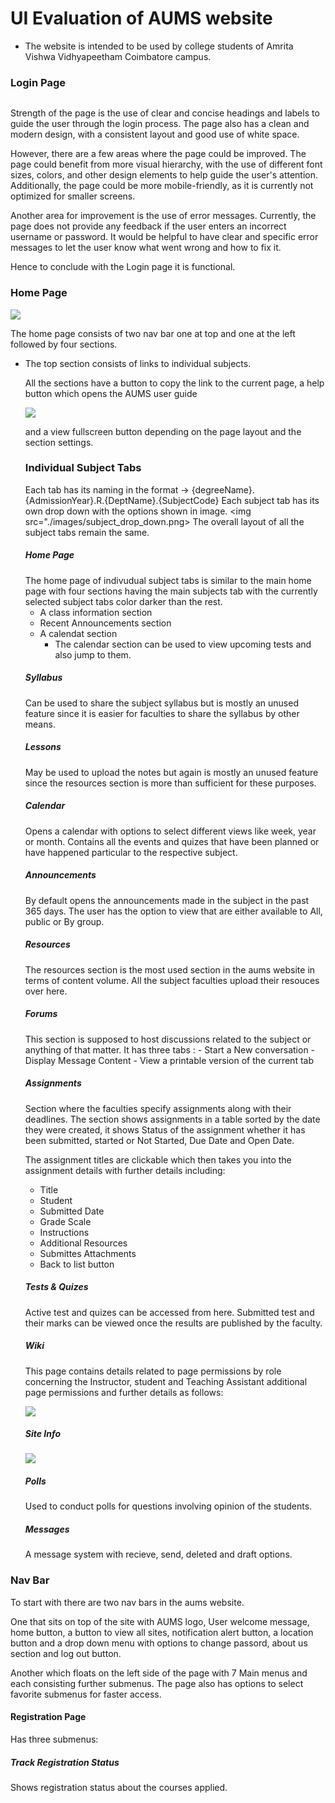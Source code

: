 <h1>UI Evaluation of AUMS website</h1>

- The website is intended to be used by college students of Amrita Vishwa Vidhyapeetham Coimbatore campus.

<h3>Login Page</h3>

<img src="">

Strength of the page is the use of clear and concise headings and labels to guide the user through the login process. The page also has a clean and modern design, with a consistent layout and good use of white space.

However, there are a few areas where the page could be improved. The page could benefit from more visual hierarchy, with the use of different font sizes, colors, and other design elements to help guide the user's attention. Additionally, the page could be more mobile-friendly, as it is currently not optimized for smaller screens.

Another area for improvement is the use of error messages. Currently, the page does not provide any feedback if the user enters an incorrect username or password. It would be helpful to have clear and specific error messages to let the user know what went wrong and how to fix it.

Hence to conclude with the Login page it is functional.

<h3>Home Page</h3>

<img src="./images/home_page.png">

The home page consists of two nav bar one at top and one at the left followed by four sections.

 - The top section consists of links to individual subjects.

    All the sections have a button to copy the link to the current page, a help button which opens the AUMS user guide

    <img src="./images/help_doc.png">

    and a view fullscreen button depending on the page layout and the section settings.

    <h3>Individual Subject Tabs</h3>

    Each tab has its naming in the format -> {degreeName}.{AdmissionYear}.R.{DeptName}.{SubjectCode}
    Each subject tab has its own drop down with the options shown in image.
    <img src="./images/subject_drop_down.png>
    The overall layout of all the subject tabs remain the same. 

    <h5>Home Page</h5>
    The home page of indivudual subject tabs is similar to the main home page with four sections having the main subjects tab with the currently selected subject tabs color darker than the rest.

    - A class information section 
    - Recent Announcements section
    - A calendat section
      - The calendar section can be used to view upcoming tests and also jump to them.

    <h5>Syllabus</h5>

    Can be used to share the subject syllabus but is mostly an unused feature since it is easier for faculties to share the syllabus by other means.

    <h5>Lessons</h5>

    May be used to upload the notes but again is mostly an unused feature since the resources section is more than sufficient for these purposes.

    <h5>Calendar</h5>

    Opens a calendar with options to select different views like week, year or month. Contains all the events and quizes that have been planned or have happened particular to the respective subject.

    <h5>Announcements</h5>

    By default opens the announcements made in the subject in the past 365 days.
    The user has the option to view that are either available to All, public or By group.  

    <h5>Resources</h5>

    The resources section is the most used section in the aums website in terms of content volume. All the subject faculties upload their resouces over here.

    <h5>Forums</h5>

    This section is supposed to host discussions related to the subject or anything of that matter.
    It has three tabs :
         - Start a New conversation 
         - Display Message Content
         - View a printable version of the current tab


    <h5>Assignments</h5>

    Section where the faculties specify assignments along with their deadlines.
    The section shows assignments in a table sorted by the date they were created, it shows Status of the assignment whether it has been submitted, started or Not Started, Due Date and Open Date.

    The assignment titles are clickable which then takes you into the assignment details with further details including:
    - Title
    - Student
    - Submitted Date
    - Grade Scale
    - Instructions
    - Additional Resources
    - Submittes Attachments
    - Back to list button 

    <h5>Tests & Quizes</h5>

    Active test and quizes can be accessed from here. Submitted test and their marks can be viewed once the results are published by the faculty.

    <h5>Wiki</h5>

    This page contains details related to page permissions by role concerning the Instructor, student and Teaching Assistant additional page permissions and further details as follows:

    <img src="./images/wiki.png">

    <h5>Site Info</h5>

    <img src="./images/site_info.png">

    <h5>Polls</h5>

    Used to conduct polls for questions involving opinion of the students.

    <h5>Messages</h5>

    A message system with recieve, send, deleted and draft options.
    

<h3>Nav Bar</h3>

To start with there are two nav bars in the aums website.

One that sits on top of the site with AUMS logo, User welcome message, home button, a button to view all sites, notification alert button, a location button and a drop down menu with options to change passord, about us section and log out button.

Another which floats on the left side of the page with 7 Main menus and each consisting further submenus. The page also has options to select favorite submenus for faster access.

<h4>Registration Page</h5>

Has three submenus:

<h5>Track Registration Status</h5>

Shows registration status about the courses applied.

<h5></h5>
